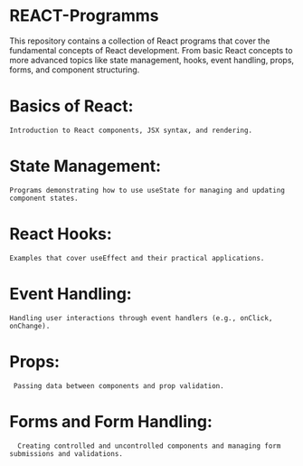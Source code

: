 # REACT-Programms

This repository contains a collection of React programs that cover the fundamental concepts of React development. From basic React concepts to more advanced topics like state management, hooks, event handling, props, forms, and component structuring.
# Basics of React: 
    Introduction to React components, JSX syntax, and rendering.
# State Management: 
    Programs demonstrating how to use useState for managing and updating component states.
# React Hooks: 
    Examples that cover useEffect and their practical applications.
# Event Handling: 
    Handling user interactions through event handlers (e.g., onClick, onChange).
# Props:
     Passing data between components and prop validation.
# Forms and Form Handling: 
      Creating controlled and uncontrolled components and managing form submissions and validations.

